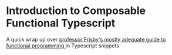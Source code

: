 # Introduction to Composable Functional Typescript

A quick wrap up over [professor Frisby's mostly adequate guide to functional programming ](https://drboolean.gitbooks.io/mostly-adequate-guide-old/content/) in Typescript snippets
